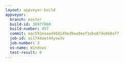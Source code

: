 ```yaml
---
layout: appveyor-build
appveyor:
  branch: master
  build-id: 38977060
  build-number: 457
  commit: eac592eaaad4681d9ed9aa8eef1ebe874e6b8af7
  job-id: ai1744aet44yow3v
  job-number: 3
  os-name: Windows
  test-result: 0
---
```

